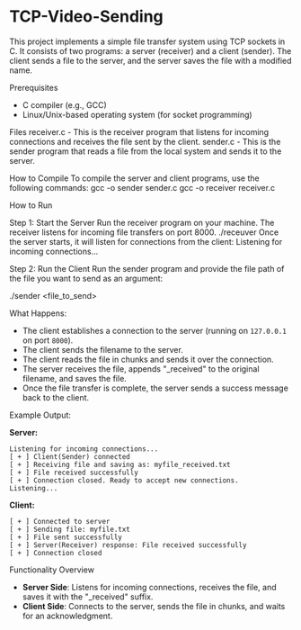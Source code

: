 # TCP-Video-Sending
 
This project implements a simple file transfer system using TCP sockets in C. It consists of two programs: a server (receiver) and a client (sender). The client sends a file to the server, and the server saves the file with a modified name.

 Prerequisites
- C compiler (e.g., GCC)
- Linux/Unix-based operating system (for socket programming)

Files
receiver.c - This is the receiver program that listens for incoming connections and receives the file sent by the client.
sender.c - This is the sender program that reads a file from the local system and sends it to the server.

 How to Compile
To compile the server and client programs, use the following commands:
gcc -o sender sender.c
gcc -o receiver receiver.c

 How to Run

 Step 1: Start the Server
Run the receiver program on your machine. The receiver listens for incoming file transfers on port 8000.
./receuver
Once the server starts, it will listen for connections from the client:
Listening for incoming connections...

Step 2: Run the Client
Run the sender program and provide the file path of the file you want to send as an argument:

./sender <file_to_send>

 What Happens:
- The client establishes a connection to the server (running on `127.0.0.1` on port `8000`).
- The client sends the filename to the server.
- The client reads the file in chunks and sends it over the connection.
- The server receives the file, appends "_received" to the original filename, and saves the file.
- Once the file transfer is complete, the server sends a success message back to the client.

 Example Output:

**Server:**

```
Listening for incoming connections...
[ + ] Client(Sender) connected
[ + ] Receiving file and saving as: myfile_received.txt
[ + ] File received successfully
[ + ] Connection closed. Ready to accept new connections.
Listening...
```

**Client:**

```
[ + ] Connected to server
[ + ] Sending file: myfile.txt
[ + ] File sent successfully
[ + ] Server(Receiver) response: File received successfully
[ + ] Connection closed
```

 Functionality Overview

- **Server Side**: Listens for incoming connections, receives the file, and saves it with the "_received" suffix.
- **Client Side**: Connects to the server, sends the file in chunks, and waits for an acknowledgment.
